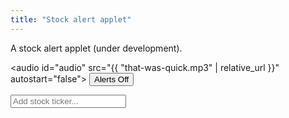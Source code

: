 ```yaml
---
title: "Stock alert applet"
---
```


A stock alert applet (under development). 

<audio id="audio" src="{{ "that-was-quick.mp3" | relative_url }}" autostart="false"></audio>
<button onclick="toggleAlerts(this);">Alerts Off</button>


<div>
	
<input onkeyup="if (event.keyCode == 27) this.value = '';
		else if (event.keyCode == 13) {
			event.preventDefault(); 
			submitTicker();
		}"
id="tickerInput" autocomplete="off" placeholder="Add stock ticker...">

<br><br>
<div id="ticker"></div>
<div id="market"></div>
	
<ul id="stocklist"></ul>
	
<span id="msg"></span>
	
</div>

<script> ////////////////////////////////////////////////////////////////
var tickerList = [];
let hourglasstimer;
	
function toggleAlerts(elt) {
	if (hourglasstimer) {
		elt.style.backgroundColor = "";
		elt.textContent = "Alerts Off";
		clearInterval(hourglasstimer);
		hourglasstimer = "";
	} else {	
		D('audio').play();
		elt.style.backgroundColor = "#aaa";
		elt.textContent = "Alerts On";
		hourglasstimer = setInterval(function() {
			update();
		}, 5000);
	}
}
	
function update() {
	tickerList.forEach(function(stock) {
		console.log("updating " + stock);
	
		let current = parseInt(D(stock + "-current").value);
		let upper = parseInt(D(stock + "-upper").value);
		let lower = parseInt(D(stock + "-lower").value);
	
		let ring = false;
	
		if (current < lower) {
			if (D(stock + "-lower").style.fontWeight != "bold") ring = true;
			D(stock + "-lower").style.fontWeight = "bold";
		} else D(stock + "-lower").style.fontWeight = "initial";
		if (current > upper) {
			if (D(stock + "-upper").style.fontWeight != "bold") ring = true;
			D(stock + "-upper").style.fontWeight = "bold";
		} else D(stock + "-upper").style.fontWeight = "initial";
	
		if (ring) D('audio').play();
	});
}
	
function submitTicker() {
	// options: https://query2.finance.yahoo.com/v7/finance/options/
	// quote: https://query1.finance.yahoo.com/v7/finance/quote?symbols=
	let query = 'https://query1.finance.yahoo.com/v7/finance/quote?symbols=' + D('tickerInput').value;	
	fetch("https://sandboxansyble.herokuapp.com/", 
		{cache:'no-cache', headers: {'Target-URL': query }}).then(function(response) {
		return response.json();
	}).then(function(data) { 
	
	// let buffer = data.optionChain.result[0].quote;
	let buffer = data.quoteResponse.result[0];
	
	if (buffer) {	
		let stock = buffer.symbol;
		D('ticker').textContent = "Ticker: " + stock;
		D('market').textContent = "Market: " + buffer.regularMarketPrice;
	
		if (!tickerList.includes(stock)) {
			D('msg').textContent = "Ticker added.";
			tickerList.push(stock);

			let newli = make("li");
			newli.id = stock;
	
			let newTickerX = make("button");
			newTickerX.textContent = "X";
			newTickerX.onclick = function() { 
				tickerList.splice(tickerList.indexOf(stock), 1); 
				remove(newli); 
				D('msg').textContent = "Ticker removed.";
			};	
	
			let newTicker = make("div");
			newTicker.style.padding = "10px";
			newTicker.textContent = stock;
			newTicker.style.display = "inline-block";	
				newTicker.style.textAlign = "center";
				newTicker.style.width = "100px";
	
			let lowerBound = make("input");
			lowerBound.value = Math.floor(buffer.regularMarketPrice * 0.9 *100)/100;
			lowerBound.id = stock + "-lower";
				lowerBound.style.textAlign = "center";
				lowerBound.style.width = "100px";	
			lowerBound.onblur = function() { update() };
	
			let current = make("input");
			current.value = Math.floor(buffer.regularMarketPrice * 1 *100)/100;
			current.id = stock + "-current";
			current.disabled = true;
			current.style.border = "0px";
			current.style.backgroundColor = "white";
			current.style.color = "#333";
				current.style.textAlign = "center";
				current.style.width = "100px";
	
			let upperBound = make("input");
			upperBound.value = Math.floor(buffer.regularMarketPrice * 1.1*100)/100;
			upperBound.id = stock + "-upper";
				upperBound.style.textAlign = "center";
				upperBound.style.width = "100px";
			upperBound.onblur = function() { update() };
	
			newli.appendChild(newTickerX);
			newli.appendChild(newTicker);
			newli.appendChild(lowerBound);
			newli.appendChild(current);
			newli.appendChild(upperBound);
			D('stocklist').appendChild(newli);
		} else {
			D('stocklist').appendChild(D(stock));	
			D('msg').textContent = "Ticker already added.";
		}
	
		D('tickerInput').value = "";
	
	} else D('msg').textContent = "Ticker doesn't exist.";	
	}).catch(function(error) { console.log(error); });	
}
	
	
function D(string) { return document.getElementById(string);}
function make(string) { return document.createElement(string);}	
function remove(element) { element.parentNode.removeChild(element);}
</script>
    
